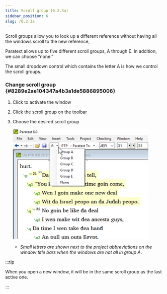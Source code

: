 ```yaml
---
title: Scroll group (0.2.3a)
sidebar_position: 6
slug: /0.2.3a
---
```




Scroll groups allow you to look up a different reference without having all the windows scroll to the new reference,


Paratext allows up to five different scroll groups, A through E. In addition, we can choose “none.”


The small dropdown control which contains the letter A is how we control the scroll groups.


### Change scroll group {#8289e2ae104347a4b3a1de5886895006}

1. Click to activate the window
1. Click the scroll group on the toolbar
1. Choose the desired scroll group

	![](/notion_imgs/241100385.png)

	- _Small letters are shown next to the project abbreviations on the window title bars when the windows are not all in group A_.

:::tip

When you open a new window, it will be in the same scroll group as the last active one.

:::



